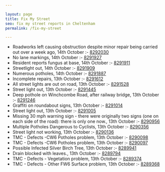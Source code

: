 ```yaml
---

layout: page
title: Fix My Street
seo: fix my street reports in Cheltenham
permalink: /fix-my-street

---
```


<!-- fix_marker starts -->

- Roadworks left causing obstruction despite minor repair being carried out over a week ago, 14th October :- [8292030](https://www.fixmystreet.com/report/8292030)
- No lane markings, 14th October :- [8291927](https://www.fixmystreet.com/report/8291927)
- Resident reports fungus at base, 14th October :- [8291911](https://www.fixmystreet.com/report/8291911)
- Streetlight out, 14th October :- [8291909](https://www.fixmystreet.com/report/8291909)
- Numerous potholes, 14th October :- [8291887](https://www.fixmystreet.com/report/8291887)
- Incomplete repairs, 13th October :- [8291612](https://www.fixmystreet.com/report/8291612)
- All street lights are out on road, 13th October :- [8291528](https://www.fixmystreet.com/report/8291528)
- Street light out, 13th October :- [8291445](https://www.fixmystreet.com/report/8291445)
- Deep pothole on Winchcombe Road, after railway bridge, 13th October :- [8291246](https://www.fixmystreet.com/report/8291246)
- Graffiti on roundabout signs, 13th October :- [8291014](https://www.fixmystreet.com/report/8291014)
- Street light out, 13th October :- [8291005](https://www.fixmystreet.com/report/8291005)
- Missing 30 mph warning sign - there were originally two signs (one on each side of the road): there is only one now., 13th October :- [8290956](https://www.fixmystreet.com/report/8290956)
- Multiple Potholes Dangerous to Cyclists, 13th October :- [8290356](https://www.fixmystreet.com/report/8290356)
- Street light not working, 13th October :- [8290136](https://www.fixmystreet.com/report/8290136)
- TMC - Defects -CW6 Potholes  problem, 13th October :- [8290098](https://www.fixmystreet.com/report/8290098)
- TMC - Defects -CW6 Potholes  problem, 13th October :- [8290097](https://www.fixmystreet.com/report/8290097)
- Possible Infected Silver Birch Tree, 13th October :- [8289941](https://www.fixmystreet.com/report/8289941)
- Drain blocked with leaves., 13th October :- [8289794](https://www.fixmystreet.com/report/8289794)
- TMC - Defects - Vegetation problem, 13th October :- [8289374](https://www.fixmystreet.com/report/8289374)
- TMC - Defects - Other FW6  Surface problem, 13th October :- [8289368](https://www.fixmystreet.com/report/8289368)

<!-- fix_marker ends -->